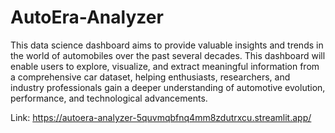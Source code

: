 # AutoEra-Analyzer

This data science dashboard aims to provide valuable insights and trends in the world of automobiles over the past several decades. This dashboard will enable users to explore, visualize, and extract meaningful information from a comprehensive car dataset, helping enthusiasts, researchers, and industry professionals gain a deeper understanding of automotive evolution, performance, and technological advancements.

Link: https://autoera-analyzer-5quvmqbfnq4mm8zdutrxcu.streamlit.app/
